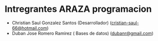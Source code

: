 # Intregrantes ARAZA programacion

- Christian Saul Gonzalez Santos (Desarrollador) (<cristian-saul-66@hotmail.com>)
- Duban Jose Romero Ramirez ( Bases de datos) (<dubanr@gmail.com>)
